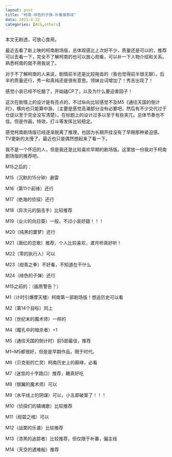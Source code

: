 ```yaml
---
layout: post
title: "柯南-绯色的子弹-补番推荐续"
data: 2021-4-22
categories: [ACG,others]
---
```




本文无剧透，可放心食用。

最近去看了新上映的柯南剧场版，总体观感比上次好不少，质量还是可以的，推荐可以去看一下，完全不了解柯南的也可以放心观看，可以补一下人物介绍和关系。熟悉柯南的就不用我说了。

对于不了解柯南的人来说，剧情前半还是比较拖沓的（我也觉得前半很无聊）。后半的质量还行，秀一和真纯还是很有意思。领妹台词增加了！秀吉出现了！

感觉小哀已经不吃醋了，开始磕CP了。以及为什么要迫害园子！

这次在剧情上的设计是有亮点的，不过纵向比较感觉不及M5《通往天国的倒计时》，横向也只能算中游。（主要是感觉高潮部分没有必要吧，然后有不少交代过于仓促以至于完全没写清楚）。在标题上的设计过多以至于有些突兀。总体节奏也不佳。但是作画，特效，打斗等发挥比较稳定。

感觉柯南剧场版已经逐渐脱离了推理，也因为长期开挂没有了早期那种紧迫感。TV更新的太慢了，最近也只是偶然想起来了看一下。

我不是一个怀旧的人，但是我还是比较喜欢早期的剧场版。这里放一份我对于柯南剧场版的推荐吧。

M15之后的：

M15（沉默的15分钟）避雷

M16（第11个前锋）还行

M17（绝海的侦探）还行

M18（异次元的狙击手）比较推荐

M19（业火的向日葵）一般，不过小哀好甜！！！

M20（纯黑的噩梦）还行

M21（唐红的恋歌）推荐，个人比较喜欢，渡月桥真好听！

M22（零的执行人）可以

M23（绀青之拳）不好看，不知道在干什么

M24（绯色的子弹）还行

M15之前的：（画质警告？）

M1（计时引爆摩天楼）柯南第一部剧场版！想追历史可以看

M2（第14个目标）同上

M3（世纪末的魔术师）一样的

M4（瞳孔中的暗杀者）+1

M5（通往天国的倒计时）前5部最佳，推荐

M1~M5都很好，但是是早期作品，限于时代。

M6（贝克街的亡灵）柯南历史上的巅峰，必看

M7（迷宫的十字路口）推荐，糖真好吃

M8（银翼的魔术师）可以

M9（水平线上的阴谋）可以，小五郎破案了！！！

M10（侦探们的镇魂歌）比较推荐

M11（绀碧之棺）可以

M12（战栗的乐谱）比较推荐

M13（漆黑的追踪者）比较推荐，但仅限于补番，偏主线

M14（天空的遇难船）推荐